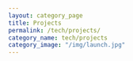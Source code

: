 ```yaml
---
layout: category_page
title: Projects
permalink: /tech/projects/
category_name: tech/projects
category_image: "/img/launch.jpg"
---
```


